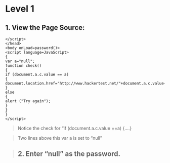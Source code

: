 # Level 1
 
## 1. View the Page Source:

	</script>
	</head>
	<body onLoad=password()>
	<script language=JavaScript>
	{
	var a="null";
	function check()
	{
	if (document.a.c.value == a)
	{
	document.location.href="http://www.hackertest.net/"+document.a.c.value+".htm";
	}
	else
	{
	alert ("Try again");
	}
	}
	}
	</script>

> Notice the check for “if (document.a.c.value ==a) {….}

> Two lines above this var a is set to “null”

>## 2. Enter “null” as the password.
